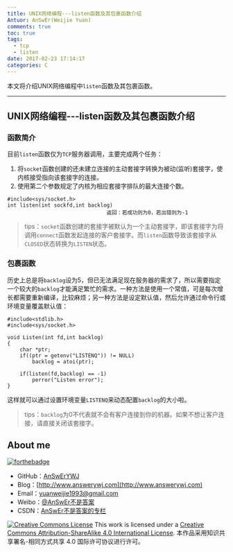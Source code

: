 ```yaml
---
title: UNIX网络编程---listen函数及其包裹函数介绍
Antuor: AnSwEr(Weijie Yuan)
comments: true
toc: true
tags:
  - tcp
  - listen
date: 2017-02-23 17:14:17
categories: C
---
```

本文将介绍UNIX网络编程中`listen`函数及其包裹函数。

----------
<!--more-->

## UNIX网络编程---listen函数及其包裹函数介绍
### 函数简介
目前```listen```函数仅为```TCP```服务器调用，主要完成两个任务：
1. 将```socket```函数创建的还未建立连接的主动套接字转换为被动(监听)套接字，使内核接受指向该套接字的连接。
2. 使用第二个参数规定了内核为相应套接字排队的最大连接个数。
```
#include<sys/socket.h>
int listen(int sockfd,int backlog)
                                返回：若成功则为0，若出错则为-1
```  


> tips：```socket```函数创建的套接字被默认为一个主动套接字，即该套接字为将调用```connect```函数发起连接的客户套接字。而```listen```函数导致该套接字从```CLOSED```状态转换为```LISTEN```状态。


### 包裹函数
历史上总是将```backlog```设为5，但已无法满足现在服务器的需求了，所以需要指定一个较大的```backlog```才能满足繁忙的需求。一种方法是使用一个常值，可是每次增长都需要重新编译，比较麻烦；另一种方法是设定默认值，然后允许通过命令行或环境变量覆盖默认值：
```
#include<stdlib.h>
#include<sys/socket.h>

void Listen(int fd,int backlog)
{
    char *ptr;
    if((ptr = getenv("LISTENQ")) != NULL)
        backlog = atoi(ptr);

    if(listen(fd,backlog) == -1)
        perror("Listen error");
}
```
这样就可以通过设置环境变量```LISTENQ```来动态配置```backlog```的大小啦。
> tips：```backlog```为0不代表就不会有客户连接到你的机器。如果不想让客户连接，请直接关闭该套接字。

## About me
[![forthebadge](http://forthebadge.com/images/badges/ages-20-30.svg)](http://forthebadge.com)
- GitHub：[AnSwErYWJ](https://github.com/AnSwErYWJ)
- Blog：[http://www.answerywj.com](http://www.answerywj.com)
- Email：[yuanweijie1993@gmail.com](https://mail.google.com)
- Weibo：[@AnSwEr不是答案](http://weibo.com/1783591593)
- CSDN：[AnSwEr不是答案的专栏](http://blog.csdn.net/u011192270)

<a rel="license" href="http://creativecommons.org/licenses/by-sa/4.0/"><img alt="Creative Commons License" style="border-width:0" src="https://i.creativecommons.org/l/by-sa/4.0/88x31.png" /></a> This work is licensed under a <a rel="license" href="http://creativecommons.org/licenses/by-sa/4.0/">Creative Commons Attribution-ShareAlike 4.0 International License</a>.
本作品采用知识共享署名-相同方式共享 4.0 国际许可协议进行许可。


